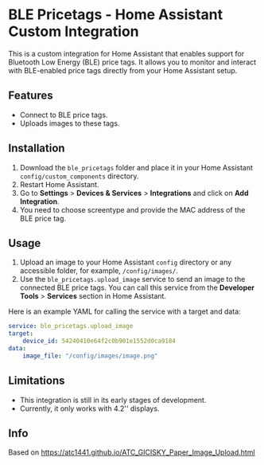 # BLE Pricetags - Home Assistant Custom Integration

This is a custom integration for Home Assistant that enables support for Bluetooth Low Energy (BLE) price tags. It allows you to monitor and interact with BLE-enabled price tags directly from your Home Assistant setup.

## Features

- Connect to BLE price tags.
- Uploads images to these tags.

## Installation

1. Download the `ble_pricetags` folder and place it in your Home Assistant `config/custom_components` directory.
2. Restart Home Assistant.
3. Go to **Settings** > **Devices & Services** > **Integrations** and click on **Add Integration**.
4. You need to choose screentype and provide the MAC address of the BLE price tag.    

## Usage
1. Upload an image to your Home Assistant `config` directory or any accessible folder, for example, `/config/images/`.
2. Use the `ble_pricetags.upload_image` service to send an image to the connected BLE price tags. You can call this service from the **Developer Tools** > **Services** section in Home Assistant.

Here is an example YAML for calling the service with a target and data:

```yaml
service: ble_pricetags.upload_image
target:
    device_id: 54240410e64f2c0b901e1552d0ca9184
data:
    image_file: "/config/images/image.png"
```

## Limitations
- This integration is still in its early stages of development.
- Currently, it only works with 4.2'' displays.

## Info
Based on https://atc1441.github.io/ATC_GICISKY_Paper_Image_Upload.html
